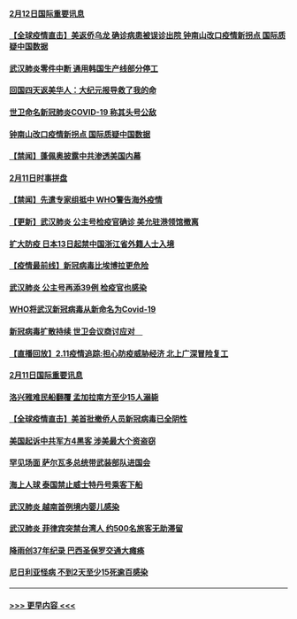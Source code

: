 #### [2月12日国际重要讯息](../pages/prog202/a102775437.md?t=02121922) 
#### [【全球疫情直击】美返侨乌龙 确诊病患被误诊出院 钟南山改口疫情新拐点 国际质疑中国数据](../pages/prog202/a102775378.md?t=02121922) 
#### [武汉肺炎零件中断 通用韩国生产线部分停工](../pages/prog202/a102775365.md?t=02121922) 
#### [回国四天返美华人：大纪元报导救了我的命](../pages/prog202/a102775342.md?t=02121922) 
#### [世卫命名新冠肺炎COVID-19 称其头号公敌](../pages/prog202/a102775196.md?t=02121922) 
#### [钟南山改口疫情新拐点 国际质疑中国数据](../pages/prog202/a102775178.md?t=02121922) 
#### [【禁闻】蓬佩奥披露中共渗透美国内幕](../pages/prog202/a102775129.md?t=02121922) 
#### [2月11日时事拼盘](../pages/prog202/a102775140.md?t=02121922) 
#### [【禁闻】先遣专家组抵中 WHO警告海外疫情](../pages/prog202/a102775112.md?t=02121922) 
#### [【更新】武汉肺炎 公主号检疫官确诊 美允驻港领馆撤离](../pages/prog202/a102770740.md?t=02121922) 
#### [扩大防疫 日本13日起禁中国浙江省外籍人士入境](../pages/prog202/a102775051.md?t=02121922) 
#### [【疫情最前线】新冠病毒比埃博拉更危险](../pages/prog202/a102775043.md?t=02121922) 
#### [武汉肺炎 公主号再添39例 检疫官也感染](../pages/prog202/a102775031.md?t=02121922) 
#### [WHO将武汉新冠病毒从新命名为Covid-19](../pages/prog202/a102774891.md?t=02121922) 
#### [新冠病毒扩散持续 世卫会议商讨应对　](../pages/prog202/a102774850.md?t=02121922) 
#### [【直播回放】2.11疫情追踪:担心防疫威胁经济 北上广深冒险复工](../pages/prog202/a102774741.md?t=02121922) 
#### [2月11日国际重要讯息](../pages/prog202/a102774621.md?t=02121922) 
#### [洛兴雅难民船翻覆 孟加拉南方至少15人溺毙](../pages/prog202/a102774586.md?t=02121922) 
#### [【全球疫情直击】美首批撤侨人员新冠病毒已全阴性](../pages/prog202/a102774523.md?t=02121922) 
#### [美国起诉中共军方4黑客 涉美最大个资盗窃](../pages/prog202/a102774508.md?t=02121922) 
#### [罕见场面  萨尔瓦多总统带武装部队进国会](../pages/prog202/a102774494.md?t=02121922) 
#### [海上人球 泰国禁止威士特丹号乘客下船](../pages/prog202/a102774384.md?t=02121922) 
#### [武汉肺炎 越南首例境内婴儿感染](../pages/prog202/a102774365.md?t=02121922) 
#### [武汉肺炎 菲律宾突禁台湾人 约500名旅客无助滞留](../pages/prog202/a102774288.md?t=02121922) 
#### [降雨创37年纪录 巴西圣保罗交通大瘫痪](../pages/prog202/a102774273.md?t=02121922) 
#### [尼日利亚怪病 不到2天至少15死逾百感染](../pages/prog202/a102774260.md?t=02121922) 

----
#### [ >>> 更早内容 <<< ](../indexes/prog202-earlier.md)
